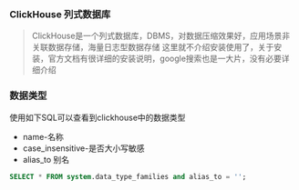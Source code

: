 
### ClickHouse 列式数据库

> ClickHouse是一个列式数据库，DBMS，对数据压缩效果好，应用场景非关联数据存储，海量日志型数据存储
> 这里就不介绍安装使用了，关于安装，官方文档有很详细的安装说明，google搜索也是一大片，没有必要详细介绍

### 数据类型
使用如下SQL可以查看到clickhouse中的数据类型
- name-名称
- case_insensitive-是否大小写敏感
- alias_to 别名
```sql
SELECT * FROM system.data_type_families and alias_to = '';
```

